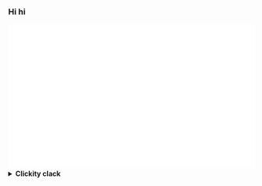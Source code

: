 ### Hi hi

<img src="https://raw.githubusercontent.com/gabriellalianti/github-stats/master/generated/languages.svg#gh-dark-mode-only" />

<details><summary><b>Clickity clack</b></summary><p>
  <br>
  <img src="https://media1.giphy.com/media/v1.Y2lkPTc5MGI3NjExb3MwcnE2eDFyd2ljNHYyZmJ5aGd0enIyaGx4emN4cTJncGF0bW96ZyZlcD12MV9pbnRlcm5hbF9naWZfYnlfaWQmY3Q9Zw/heIX5HfWgEYlW/giphy.gif" height="200" />
</p></details>

<!--
<table>
  <tr>
    <td><img src="https://raw.githubusercontent.com/gabriellalianti/github-stats/master/generated/languages.svg#gh-dark-mode-only" /></td>
    <td><img src="https://media1.giphy.com/media/v1.Y2lkPTc5MGI3NjExb3MwcnE2eDFyd2ljNHYyZmJ5aGd0enIyaGx4emN4cTJncGF0bW96ZyZlcD12MV9pbnRlcm5hbF9naWZfYnlfaWQmY3Q9Zw/heIX5HfWgEYlW/giphy.gif" height="200" /></td>
  </tr>
</table>
![](https://komarev.com/ghpvc/?username=gabriellalianti)
-->
